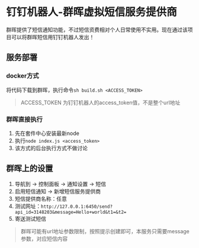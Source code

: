 # 钉钉机器人-群晖虚拟短信服务提供商

群晖提供了短信通知功能，不过短信资费相对个人日常使用不实用。现在通过该项目可以将群晖短信用钉钉机器人发出！

## 服务部署

### docker方式

将代码下载到群晖，执行命令`sh build.sh <ACCESS_TOKEN>`

> ACCESS_TOKEN 为钉钉机器人的access_token值，不是整个url地址

### 群晖直接执行

1. 先在套件中心安装最新node
2. 执行`node index.js <access_token>`
3. 该方式的后台执行方式不做讨论

## 群晖上的设置

1. 导航到 -> 控制面板 -> 通知设置 -> 短信
2. 启用短信通知 -> 新增短信服务提供商
3. 短信提供商名称：任意
4. 测试网址：`http://127.0.0.1:6450/send?api_id=3148203&message=Hello+world&t1=&t2=`
5. 寄送测试短信

> 群晖可能有url地址参数限制，按照提示创建即可，本服务只需要message参数，对应短信内容
